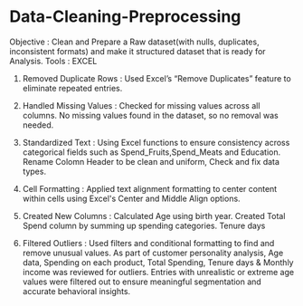 # Data-Cleaning-Preprocessing
Objective : Clean and Prepare a Raw dataset(with nulls, duplicates, inconsistent formats) and make it structured dataset that is ready for Analysis.
Tools     : EXCEL

1. Removed Duplicate Rows :
   Used Excel’s “Remove Duplicates” feature to eliminate repeated entries.

2. Handled Missing Values :
   Checked for missing values across all columns.
   No missing values found in the dataset, so no removal was needed.

3. Standardized Text :  Using Excel functions to ensure consistency across categorical fields such as Spend_Fruits,Spend_Meats and Education.
   Rename Colomn Header to be clean and uniform, Check and fix data types. 
   
4. Cell Formatting :
   Applied text alignment formatting to center content within cells using Excel's Center and Middle Align options.
   
5. Created New Columns :
   Calculated Age using birth year.
   Created Total Spend column by summing up spending categories.
   Tenure days

6. Filtered Outliers :
   Used filters and conditional formatting to find and remove unusual values.
   As part of customer personality analysis, Age data, Spending  on each product, Total Spending, Tenure days & Monthly income was reviewed for outliers.
   Entries with unrealistic or extreme age values were filtered out to ensure meaningful segmentation and accurate behavioral insights.
